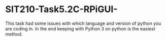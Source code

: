 # SIT210-Task5.2C-RPiGUI-
This task had some issues with which language and version of python you are coding in. In the end keeping with Python 3 on python is the easiest method.
